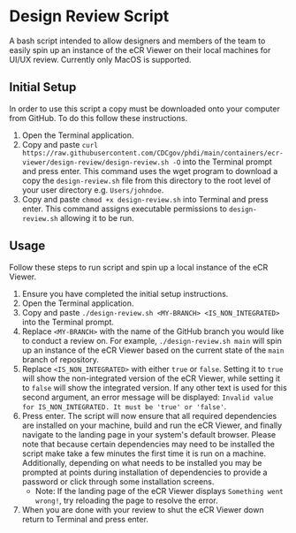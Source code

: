 # Design Review Script

A bash script intended to allow designers and members of the team to easily spin up an instance of the eCR Viewer on their local machines for UI/UX review. Currently only MacOS is supported.

## Initial Setup

In order to use this script a copy must be downloaded onto your computer from GitHub. To do this follow these instructions.
1. Open the Terminal application.
2. Copy and paste `curl https://raw.githubusercontent.com/CDCgov/phdi/main/containers/ecr-viewer/design-review/design-review.sh -O` into the Terminal prompt and press enter. This command uses the wget program to download a copy the `design-review.sh` file from this directory to the root level of your user directory e.g. `Users/johndoe`.
3. Copy and paste `chmod +x design-review.sh` into Terminal and press enter. This command assigns executable permissions to `design-review.sh` allowing it to be run.


## Usage

Follow these steps to run script and spin up a local instance of the eCR Viewer.

1. Ensure you have completed the initial setup instructions.
2. Open the Terminal application.
3. Copy and paste `./design-review.sh <MY-BRANCH> <IS_NON_INTEGRATED>` into the Terminal prompt.
4. Replace `<MY-BRANCH>` with the name of the GitHub branch you would like to conduct a review on. For example, `./design-review.sh main` will spin up an instance of the eCR Viewer based on the current state of the `main` branch of repository.
5. Replace `<IS_NON_INTEGRATED>` with either `true` or `false`. Setting it to `true` will show the non-integrated version of the eCR Viewer, while setting it to `false` will show the integrated version. If any other text is used for this second argument, an error message will be displayed: `Invalid value for IS_NON_INTEGRATED. It must be 'true' or 'false'`.
6. Press enter. The script will now ensure that all required dependencies are installed on your machine, build and run the eCR Viewer, and finally navigate to the landing page in your system's default browser. Please note that because certain dependencies may need to be installed the script make take a few minutes the first time it is run on a machine. Additionally, depending on what needs to be installed you may be prompted at points during installation of dependencies to provide a password or click through some installation screens.
    - Note: If the landing page of the eCR Viewer displays `Something went wrong!`, try reloading the page to resolve the error.
7. When you are done with your review to shut the eCR Viewer down return to Terminal and press enter.
